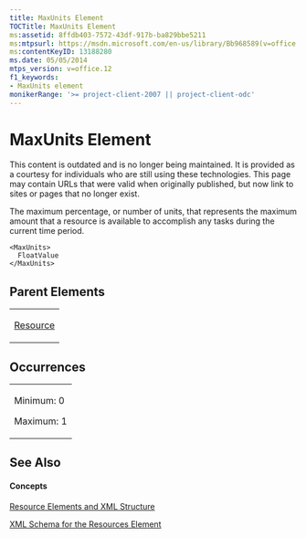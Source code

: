 ```yaml
---
title: MaxUnits Element
TOCTitle: MaxUnits Element
ms:assetid: 8ffdb403-7572-43df-917b-ba829bbe5211
ms:mtpsurl: https://msdn.microsoft.com/en-us/library/Bb968589(v=office.12)
ms:contentKeyID: 13188280
ms.date: 05/05/2014
mtps_version: v=office.12
f1_keywords:
- MaxUnits element
monikerRange: '>= project-client-2007 || project-client-odc'
---
```


# MaxUnits Element

This content is outdated and is no longer being maintained. It is provided as a courtesy for individuals who are still using these technologies. This page may contain URLs that were valid when originally published, but now link to sites or pages that no longer exist.

The maximum percentage, or number of units, that represents the maximum amount that a resource is available to accomplish any tasks during the current time period.

    <MaxUnits>
      FloatValue
    </MaxUnits>

## Parent Elements

<table>
<colgroup>
<col style="width: 100%" />
</colgroup>
<tbody>
<tr class="odd">
<td><p><a href="bb968715(v=office.12).md">Resource</a></p></td>
</tr>
</tbody>
</table>

## Occurrences

<table>
<colgroup>
<col style="width: 100%" />
</colgroup>
<tbody>
<tr class="odd">
<td><p>Minimum: 0</p>
<p>Maximum: 1</p></td>
</tr>
</tbody>
</table>

## See Also

#### Concepts

[Resource Elements and XML Structure](bb968445\(v=office.12\).md)

[XML Schema for the Resources Element](bb968511\(v=office.12\).md)

